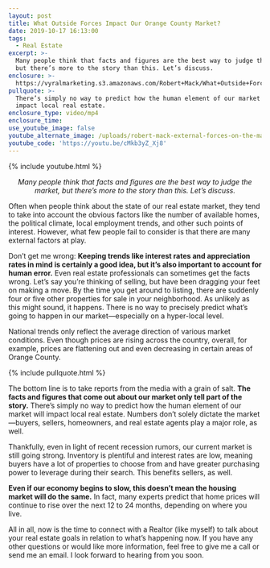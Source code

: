 ```yaml
---
layout: post
title: What Outside Forces Impact Our Orange County Market?
date: 2019-10-17 16:13:00
tags:
  - Real Estate
excerpt: >-
  Many people think that facts and figures are the best way to judge the market,
  but there’s more to the story than this. Let’s discuss.
enclosure: >-
  https://vyralmarketing.s3.amazonaws.com/Robert+Mack/What+Outside+Forces+Impact+Our+Orange+County+Market_.mp4
pullquote: >-
  There’s simply no way to predict how the human element of our market will
  impact local real estate.
enclosure_type: video/mp4
enclosure_time:
use_youtube_image: false
youtube_alternate_image: /uploads/robert-mack-external-forces-on-the-market-youtube.png
youtube_code: 'https://youtu.be/cMkb3yZ_Xj8'
---
```


{% include youtube.html %}

<p style="text-align: center;"><em>Many people think that facts and figures are the best way to judge the market, but there’s more to the story than this. Let’s discuss.</em></p>

Often when people think about the state of our real estate market, they tend to take into account the obvious factors like the number of available homes, the political climate, local employment trends, and other such points of interest. However, what few people fail to consider is that there are many external factors at play.&nbsp;

Don’t get me wrong: **Keeping trends like interest rates and appreciation rates in mind is certainly a good idea, but it’s also important to account for human error.** Even real estate professionals can sometimes get the facts wrong. Let’s say you’re thinking of selling, but have been dragging your feet on making a move. By the time you get around to listing, there are suddenly four or five other properties for sale in your neighborhood. As unlikely as this might sound, it happens. There is no way to precisely predict what’s going to happen in our market—especially on a hyper-local level.&nbsp;

National trends only reflect the average direction of various market conditions. Even though prices are rising across the country, overall, for example, prices are flattening out and even decreasing in certain areas of Orange County.&nbsp;

{% include pullquote.html %}

The bottom line is to take reports from the media with a grain of salt. **The facts and figures that come out about our market only tell part of the story.** There’s simply no way to predict how the human element of our market will impact local real estate. Numbers don’t solely dictate the market—buyers, sellers, homeowners, and real estate agents play a major role, as well.&nbsp;

Thankfully, even in light of recent recession rumors, our current market is still going strong. Inventory is plentiful and interest rates are low, meaning buyers have a lot of properties to choose from and have greater purchasing power to leverage during their search. This benefits sellers, as well.&nbsp;

**Even if our economy begins to slow, this doesn’t mean the housing market will do the same.** In fact, many experts predict that home prices will continue to rise over the next 12 to 24 months, depending on where you live.&nbsp;

All in all, now is the time to connect with a Realtor (like myself) to talk about your real estate goals in relation to what’s happening now. If you have any other questions or would like more information, feel free to give me a call or send me an email. I look forward to hearing from you soon.